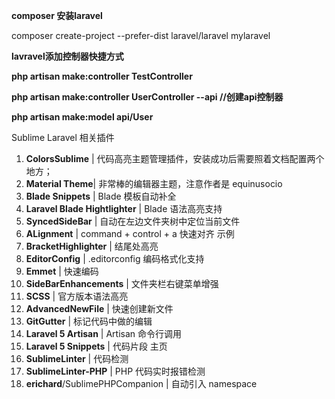**composer 安装laravel**

composer create-project --prefer-dist laravel/laravel mylaravel

**lavravel添加控制器快捷方式**

**php artisan make:controller TestController**

**php artisan make:controller UserController --api   //创建api控制器**

**php artisan make:model api/User**

Sublime Laravel 相关插件

 

1. **ColorsSublime** | 代码高亮主题管理插件，安装成功后需要照着文档配置两个地方；
2. **Material Theme**| 非常棒的编辑器主题，注意作者是 equinusocio
3. **Blade Snippets** | Blade 模板自动补全
4. **Laravel Blade Hightlighter** | Blade 语法高亮支持
5. **SyncedSideBar** | 自动在左边文件夹树中定位当前文件
6. **ALignment** | command + control + a 快速对齐 示例
7. **BracketHighlighter** | 结尾处高亮
8. **EditorConfig** | .editorconfig 编码格式化支持
9. **Emmet** | 快速编码
10. **SideBarEnhancements** | 文件夹栏右键菜单增强
11. **SCSS** | 官方版本语法高亮
12. **AdvancedNewFile** | 快速创建新文件
13. **GitGutter** | 标记代码中做的编辑
14. **Laravel 5 Artisan** | Artisan 命令行调用
15. **Laravel 5 Snippets** | 代码片段 主页
16. **SublimeLinter** | 代码检测
17. **SublimeLinter-PHP** | PHP 代码实时报错检测
18. **erichard**/SublimePHPCompanion | 自动引入 namespace